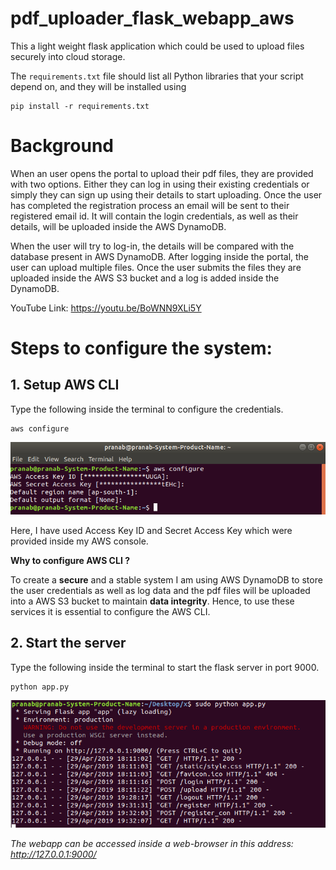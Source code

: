 

# pdf_uploader_flask_webapp_aws

This a light weight flask application which could be used to upload files securely into cloud storage.

The `requirements.txt` file should list all Python libraries that your script depend on, and they will be installed using

```
pip install -r requirements.txt
```

# Background

When an user opens the portal to upload their pdf files, they are provided with two options. Either they can log in using their existing credentials or simply they can sign up using their details to start uploading. Once the user has completed the registration process an email will be sent to their registered email id. It will contain the login credentials, as well as their details, will be uploaded inside the AWS DynamoDB.

When the user will try to log-in, the details will be compared with the database present in AWS DynamoDB. After logging inside the portal, the user can upload multiple files. Once the user submits the files they are uploaded inside the AWS S3 bucket and a log is added inside the DynamoDB.

YouTube Link: https://youtu.be/BoWNN9XLi5Y 

# Steps to configure the system:

## 1. Setup AWS CLI

Type the following inside the terminal to configure the credentials.

```
aws configure
```

![Image](images/15.png)

 										   

Here, I have used Access Key ID and Secret Access Key which were provided inside my AWS console.

**Why to configure AWS CLI ?**

To create a **secure** and a stable system I am using AWS DynamoDB to store the user credentials as well as log data and the pdf files will be uploaded into a AWS S3 bucket to maintain **data integrity**. Hence, to use these services it is essential to configure the AWS CLI. 

## 2. Start the server

Type the following inside the terminal to start the flask server in port 9000.

```
python app.py
```

![Image](images/1.png)

*The webapp can be accessed inside a web-browser in this address: http://127.0.0.1:9000/*

